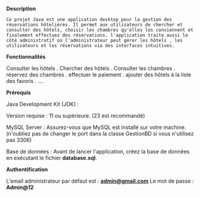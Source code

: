 **Description**

    Ce projet Java est une application desktop pour la gestion des réservations hôtelières. Il permet aux utilisateurs de chercher et consulter des hôtels, choisir les chambres qu'elles les conviennent et finalement effectuez des réservations. l'application traite aussi le côté administratif où l'administrateur peut gérer les hôtels , les utilisateurs et les réservations via des interfaces intuitives.
 
**Fonctionnalités**

   Consulter les hôtels .
   Chercher des hôtels .
   Consulter les chambres .
   réservez des chambres .
   effectuer le paiement .
   ajouter des hôtels à la liste des favoris .
   ....


**Prérequis**

Java Development Kit (JDK) :  

Version requise : 11 ou supérieure.  (23 est recommandé)

MySQL Server : Assurez-vous que MySQL est installé sur votre machine.  (n'oubliez pas de changer le port dans la classe GestionBD si vous n'utilisez pas 3306)

Base de données : Avant de lancer l'application, créez la base de données en exécutant le fichier **database.sql**.
    

**Authentification**

L'email administrateur par défaut est : **admin@gmail.com** 
Le mot de passe : **Admin@12**
